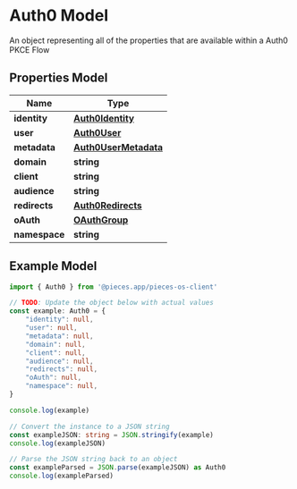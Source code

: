 
# Auth0 Model

An object representing all of the properties that are available within a Auth0 PKCE Flow

## Properties Model

Name | Type
------------ | -------------
**identity** | [**Auth0Identity**](Auth0Identity)
**user** | [**Auth0User**](Auth0User)
**metadata** | [**Auth0UserMetadata**](Auth0UserMetadata)
**domain** | **string**
**client** | **string**
**audience** | **string**
**redirects** | [**Auth0Redirects**](Auth0Redirects)
**oAuth** | [**OAuthGroup**](OAuthGroup)
**namespace** | **string**

## Example Model

```typescript
import { Auth0 } from '@pieces.app/pieces-os-client'

// TODO: Update the object below with actual values
const example: Auth0 = {
    "identity": null,
    "user": null,
    "metadata": null,
    "domain": null,
    "client": null,
    "audience": null,
    "redirects": null,
    "oAuth": null,
    "namespace": null,
}

console.log(example)

// Convert the instance to a JSON string
const exampleJSON: string = JSON.stringify(example)
console.log(exampleJSON)

// Parse the JSON string back to an object
const exampleParsed = JSON.parse(exampleJSON) as Auth0
console.log(exampleParsed)
```


